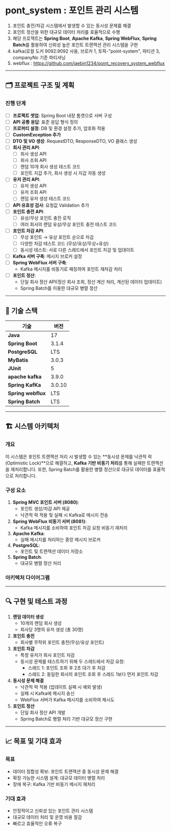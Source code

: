 
# pont_system : 포인트 관리 시스템

1. 포인트 충전/차감 시스템에서 발생할 수 있는 동시성 문제를 해결
2. 포인트 정산을 위한 대규모 데이터 처리를 효율적으로 수행
3. 해당 프로젝트는 **Spring Boot**, **Apache Kafka**, **Spring WebFlux**, **Spring Batch**를 활용하여 신뢰성 높은 포인트 트랜잭션 관리 시스템을 구현
  1. kafka(로컬 도커 9092:9092 사용, 브로커 1, 토픽-"point-system", 파티션 3, companyNo 기준 파티셔닝 
  2. webflux :  https://github.com/jaebin1234/point_recovery_system_webflux
---

## 🗂️ 프로젝트 구조 및 계획

### **진행 단계**
- [ ] **프로젝트 셋업**: Spring Boot 내장 톰캣으로 서버 구성
- [ ] **API 공통 응답**: 표준 응답 형식 정의
- [ ] **프로퍼티 설정**: DB 및 환경 설정 추가, 암호화 적용
- [ ] **CustomException 추가**
- [ ] **DTO 및 VO 생성**: RequestDTO, ResponseDTO, VO 클래스 생성
- [ ] **회사 관리 API**:
  - [ ] 회사 생성 API
  - [ ] 회사 조회 API
  - [ ] 랜덤 10개 회사 생성 테스트 코드
  - [ ] 포인트 지갑 추가, 회사 생성 시 지갑 자동 생성
- [ ] **유저 관리 API**:
  - [ ] 유저 생성 API
  - [ ] 유저 조회 API
  - [ ] 랜덤 유저 생성 테스트 코드
- [ ] **API 유효성 검사**: 요청값 Validation 추가
- [ ] **포인트 충전 API**:
  - [ ] 유상/무상 포인트 충전 로직
  - [ ] 여러 회사의 랜덤 유상/무상 포인트 충전 테스트 코드
- [ ] **포인트 차감 API**:
  - [ ] 무상 포인트 → 유상 포인트 순으로 차감
  - [ ] 다양한 차감 테스트 코드 (무상/유상/무상+유상)
  - [ ] 동시성 테스트: 서로 다른 스레드에서 포인트 차감 및 업데이트
- [ ] **Kafka 서버 구축**: 메시지 브로커 설정
- [ ] **Spring WebFlux 서버 구축**:
  - Kafka 메시지를 비동기로 패칭하여 포인트 재차감 처리
- [ ] **포인트 정산**:
  - 단일 회사 정산 API(정산 회사 조회, 정산 계산 처리, 계산된 데이터 업데이트)
  - Spring Batch를 이용한 대규모 병렬 정산

---

## 🚀 기술 스택

| 기술             | 버전      |
|-------------------|-----------|
| **Java**          | 17        |
| **Spring Boot**   | 3.1.4     |
| **PostgreSQL**    | LTS       |
| **MyBatis**       | 3.0.3     |
| **JUnit**         | 5         |
| **apache kafka**  | 3.9.0     |
| **Spring KafKa**  | 3.0.10    |
| **Spring webflux**| LTS       |
| **Spring Batch**  | LTS       |
---

## 🏗️ 시스템 아키텍처

### **개요**
이 시스템은 포인트 트랜잭션 처리 시 발생할 수 있는 **동시성 문제를 낙관적 락(Optimistic Lock)**으로 해결하고, **Kafka 기반 비동기 처리**를 통해 실패한 트랜잭션을 재처리합니다. 또한, Spring Batch를 활용한 병렬 정산으로 대규모 데이터를 효율적으로 처리합니다.

### **구성 요소**
1. **Spring MVC 포인트 서버 (8080)**:
   - 포인트 생성/차감 API 제공
   - 낙관적 락 적용 및 실패 시 Kafka로 메시지 전송
2. **Spring WebFlux 비동기 서버 (8081)**:
   - Kafka 메시지를 소비하여 포인트 차감 요청 비동기 재처리
3. **Apache Kafka**:
   - 실패 메시지를 처리하는 중앙 메시지 브로커
4. **PostgreSQL**:
   - 포인트 및 트랜잭션 데이터 저장소
5. **Spring Batch**:
   - 대규모 병렬 정산 처리

### **아키텍처 다이어그램**

---

## 🔍 구현 및 테스트 과정

1. **랜덤 데이터 생성**
   - 10개의 랜덤 회사 생성
   - 회사당 3명의 유저 생성 (총 30명)
2. **포인트 충전**
   - 회사별 무작위 포인트 충전(무상/유상 포인트)
3. **포인트 차감**
   - 특정 유저가 회사 포인트 차감
   - 동시성 문제를 테스트하기 위해 두 스레드에서 차감 요청:
     - 스레드 1: 포인트 조회 후 2초 대기 후 차감
     - 스레드 2: 동일한 회사의 포인트 조회 후 스레드 1보다 먼저 포인트 차감
4. **동시성 문제 해결**
   - 낙관적 락 적용 (업데이트 실패 시 예외 발생)
   - 실패 시 Kafka에 메시지 송신
   - WebFlux 서버가 Kafka 메시지를 소비하여 재시도
5. **포인트 정산**
   - 단일 회사 정산 API 개발
   - Spring Batch로 병렬 처리 기반 대규모 정산 구현

---

## 📈 목표 및 기대 효과

### **목표**
- 데이터 정합성 확보: 포인트 트랜잭션 중 동시성 문제 해결
- 확장 가능한 시스템 설계: 대규모 데이터 병렬 처리
- 장애 복구: Kafka 기반 비동기 메시지 재처리

### **기대 효과**
- 안정적이고 신뢰성 있는 포인트 관리 시스템
- 대규모 데이터 처리 및 운영 비용 절감
- 빠르고 효율적인 오류 복구
